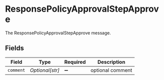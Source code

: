 # ResponsePolicyApprovalStepApprove

The ResponsePolicyApprovalStepApprove message.


## Fields

| Field              | Type               | Required           | Description        |
| ------------------ | ------------------ | ------------------ | ------------------ |
| `comment`          | *Optional[str]*    | :heavy_minus_sign: | optional comment   |